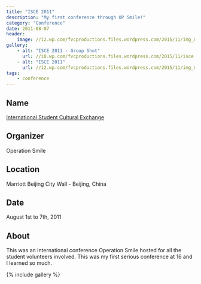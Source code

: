 ```yaml
---
title: "ISCE 2011"
description: "My first conference through OP Smile!"
category: "Conference"
date: 2011-08-07
header:
    image: //i2.wp.com/fvcproductions.files.wordpress.com/2015/11/img_0164.jpg
gallery:
    - alt: "ISCE 2011 - Group Shot"
      url: //i0.wp.com/fvcproductions.files.wordpress.com/2015/11/isce_groupshot_2011.jpg
    - alt: "ISCE 2011"
      url: //i2.wp.com/fvcproductions.files.wordpress.com/2015/11/img_0164.jpg
tags:
    - conference
---
```


## Name

<a title="ISLC" href="//studentprograms.operationsmile.org/events/islc/" target="_blank" rel="noopener">International Student Cultural Exchange</a>

## Organizer

Operation Smile

## Location

Marriott Beijing City Wall - Beijing, China

## Date

August 1st to 7th, 2011

## About

This was an international conference Operation Smile hosted for all the student volunteers involved. This was my first serious conference at 16 and I learned so much.

{% include gallery %}
